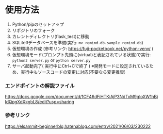 # 使用方法
1. Python/pipのセットアップ
2. リポジトリのフォーク
3. カレントディレクトリ(flask_test)に移動
4. SQLite3データベースを準備(実行: `mv remind.db.sample remind.db`)
5. 仮想環境の作成 (参考リンク: https://fuji-pocketbook.net/python-venv/ )
6. 仮想環境モード(プロンプト先頭に(virtual)と表記されている状態)で実行: `python3 server.py` or `python server.py`
7. サーバ起動完了( 実行中にCtrl+Cで終了 ) ※開発モードに設定されているため、実行中もソースコードの変更に対応(不要なら変更推奨)

### エンドポイントの解説ファイル
https://docs.google.com/document/d/1CF46dFiHTKiAjP3NdTxM9gloXW1hBildQpgXdXkgbL8/edit?usp=sharing

### 参考リンク
https://elsammit-beginnerblg.hatenablog.com/entry/2021/06/03/230222